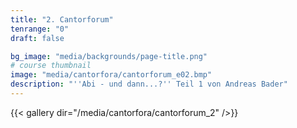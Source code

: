 ```yaml
---
title: "2. Cantorforum"
tenrange: "0"
draft: false

bg_image: "media/backgrounds/page-title.png"
# course thumbnail
image: "media/cantorfora/cantorforum_e02.bmp"
description: "''Abi - und dann...?'' Teil 1 von Andreas Bader"
---
```


{{< gallery dir="/media/cantorfora/cantorforum_2" />}}
